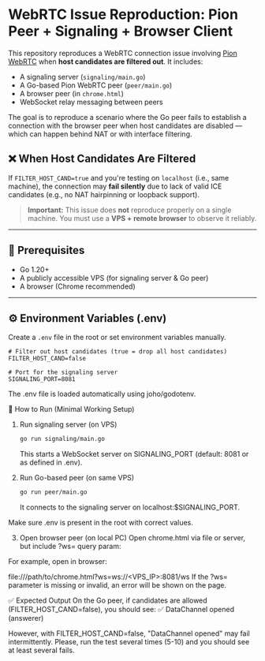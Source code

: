 # WebRTC Issue Reproduction: Pion Peer + Signaling + Browser Client

This repository reproduces a WebRTC connection issue involving [Pion WebRTC](https://github.com/pion/webrtc) when **host candidates are filtered out**. It includes:

- A signaling server (`signaling/main.go`)
- A Go-based Pion WebRTC peer (`peer/main.go`)
- A browser peer (in `chrome.html`)
- WebSocket relay messaging between peers

The goal is to reproduce a scenario where the Go peer fails to establish a connection with the browser peer when host candidates are disabled — which can happen behind NAT or with interface filtering.

## ❌ When Host Candidates Are Filtered

If `FILTER_HOST_CAND=true` and you're testing on `localhost` (i.e., same machine), the connection may **fail silently** due to lack of valid ICE candidates (e.g., no NAT hairpinning or loopback support).

> **Important:** This issue does **not** reproduce properly on a single machine. You must use a **VPS + remote browser** to observe it reliably.

---

## 🧪 Prerequisites

- Go 1.20+
- A publicly accessible VPS (for signaling server & Go peer)
- A browser (Chrome recommended)

---

## ⚙️ Environment Variables (.env)

Create a `.env` file in the root or set environment variables manually.

```dotenv
# Filter out host candidates (true = drop all host candidates)
FILTER_HOST_CAND=false

# Port for the signaling server
SIGNALING_PORT=8081
```

The .env file is loaded automatically using joho/godotenv.

🚀 How to Run (Minimal Working Setup)

1. Run signaling server (on VPS)
   ```bash   
   go run signaling/main.go
   ```
   This starts a WebSocket server on SIGNALING_PORT (default: 8081 or as defined in .env).

2. Run Go-based peer (on same VPS)
   ```bash   
   go run peer/main.go
   ```
   It connects to the signaling server on localhost:$SIGNALING_PORT.

Make sure .env is present in the root with correct values.

3. Open browser peer (on local PC)
   Open chrome.html via file or server, but include ?ws= query param:

For example, open in browser:

file:///path/to/chrome.html?ws=ws://<VPS_IP>:8081/ws
If the ?ws= parameter is missing or invalid, an error will be shown on the page.

✅ Expected Output
On the Go peer, if candidates are allowed (FILTER_HOST_CAND=false), you should see:
✅ DataChannel opened (answerer)

However, with FILTER_HOST_CAND=false, "DataChannel opened" may fail intermittently. Please, run the test several times (5-10) and you should see at least several fails.
